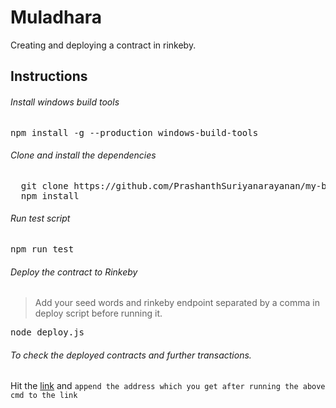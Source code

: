 # Muladhara
Creating and deploying a contract in rinkeby.

## Instructions

###### Install windows build tools
<pre>npm install -g --production windows-build-tools</pre>


###### Clone and install the dependencies
<pre>
  git clone https://github.com/PrashanthSuriyanarayanan/my-blockchain-journey/vinayaga.git
  npm install
</pre>


###### Run test script
<pre>npm run test</pre>


###### Deploy the contract to Rinkeby

> Add your seed words and rinkeby endpoint separated by a comma in deploy script before running it.

<pre>node deploy.js</pre>


###### To check the deployed contracts and further transactions.
Hit the [link](https://rinkeby.etherscan.io/address/) and `append the address which you get after running the above cmd to the link`
